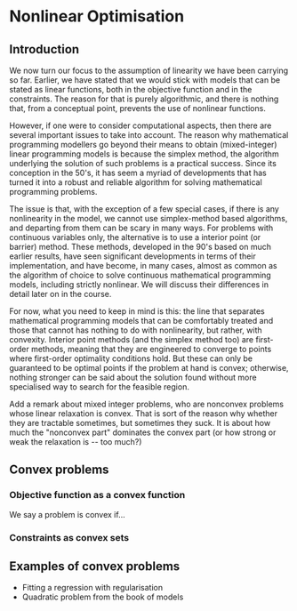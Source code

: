 # Nonlinear Optimisation

## Introduction

We now turn our focus to the assumption of linearity we have been carrying so far. Earlier, we have stated that we would stick with models that can be stated as linear functions, both in the objective function and in the constraints. The reason for that is purely algorithmic, and there is nothing that, from a conceptual point, prevents the use of nonlinear functions.

However, if one were to consider computational aspects, then there are several important issues to take into account. The reason why mathematical programming modellers go beyond their means to obtain (mixed-integer) linear programming models is because the simplex method, the algorithm underlying the solution of such problems is a practical success. Since its conception in the 50's, it has seem a myriad of developments that has turned it into a robust and reliable algorithm for solving mathematical programming problems.

The issue is that, with the exception of a few special cases, if there is any nonlinearity in the model, we cannot use simplex-method based algorithms, and departing from them can be scary in many ways. For problems with continuous variables only, the alternative is to use a interior point (or barrier) method. These methods, developed in the 90's based on much earlier results, have seen significant developments in terms of their implementation, and have become, in many cases, almost as common as the algorithm of choice to solve continuous mathematical programming models, including strictly nonlinear. We will discuss their differences in detail later on in the course.

For now, what you need to keep in mind is this: the line that separates mathematical programming models that can be comfortably treated and those that cannot has nothing to do with nonlinearity, but rather, with convexity. Interior point methods (and the simplex method too) are first-order methods, meaning that they are engineered to converge to points where first-order optimality conditions hold. But these can only be guaranteed to be optimal points if the problem at hand is convex; otherwise, nothing stronger can be said about the solution found without more specialised way to search for the feasible region.

Add a remark about mixed integer problems, who are nonconvex problems whose linear relaxation is convex. That is sort of the reason why whether they are tractable sometimes, but sometimes they suck. It is about how much the "nonconvex part" dominates the convex part (or how strong or weak the relaxation is -- too much?)


## Convex problems

### Objective function as a convex function

We say a problem is convex if...

### Constraints as convex sets


## Examples of convex problems

- Fitting a regression with regularisation
- Quadratic problem from the book of models
